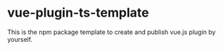 # vue-plugin-ts-template
This is the npm package template to create and publish vue.js plugin by yourself.

